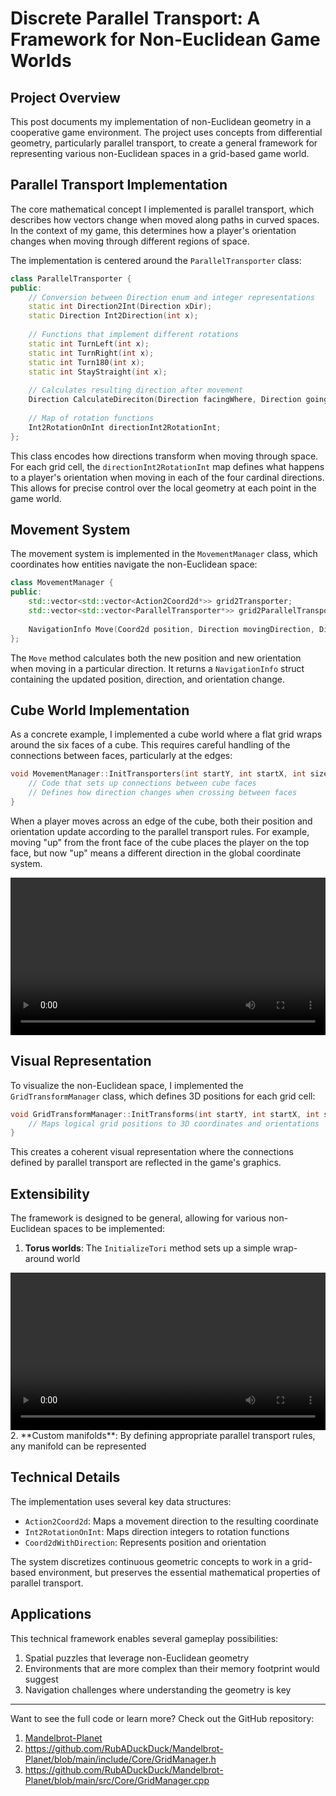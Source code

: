 # Discrete Parallel Transport: A Framework for Non-Euclidean Game Worlds

## Project Overview

This post documents my implementation of non-Euclidean geometry in a cooperative game environment. The project uses concepts from differential geometry, particularly parallel transport, to create a general framework for representing various non-Euclidean spaces in a grid-based game world.

## Parallel Transport Implementation

The core mathematical concept I implemented is parallel transport, which describes how vectors change when moved along paths in curved spaces. In the context of my game, this determines how a player's orientation changes when moving through different regions of space.

The implementation is centered around the `ParallelTransporter` class:

```cpp
class ParallelTransporter {
public:
    // Conversion between Direction enum and integer representations
    static int Direction2Int(Direction xDir);
    static Direction Int2Direction(int x);
    
    // Functions that implement different rotations
    static int TurnLeft(int x);
    static int TurnRight(int x);
    static int Turn180(int x);
    static int StayStraight(int x);
    
    // Calculates resulting direction after movement
    Direction CalculateDireciton(Direction facingWhere, Direction goingWhere);
    
    // Map of rotation functions
    Int2RotationOnInt directionInt2RotationInt;
};
```

This class encodes how directions transform when moving through space. For each grid cell, the `directionInt2RotationInt` map defines what happens to a player's orientation when moving in each of the four cardinal directions. This allows for precise control over the local geometry at each point in the game world.

## Movement System

The movement system is implemented in the `MovementManager` class, which coordinates how entities navigate the non-Euclidean space:

```cpp
class MovementManager {
public:
    std::vector<std::vector<Action2Coord2d*>> grid2Transporter;
    std::vector<std::vector<ParallelTransporter*>> grid2ParallelTransporter;
    
    NavigationInfo Move(Coord2d position, Direction movingDirection, Direction facingDirection);
};
```

The `Move` method calculates both the new position and new orientation when moving in a particular direction. It returns a `NavigationInfo` struct containing the updated position, direction, and orientation change.

## Cube World Implementation

As a concrete example, I implemented a cube world where a flat grid wraps around the six faces of a cube. This requires careful handling of the connections between faces, particularly at the edges:

```cpp
void MovementManager::InitTransporters(int startY, int startX, int size) {
    // Code that sets up connections between cube faces
    // Defines how direction changes when crossing between faces
}
```

When a player moves across an edge of the cube, both their position and orientation update according to the parallel transport rules. For example, moving "up" from the front face of the cube places the player on the top face, but now "up" means a different direction in the global coordinate system.

<video width="100%" controls>
   <source src="/assets/videos/cube_demo.mp4" type="video/mp4">
   Your browser does not support the video tag.
</video>

## Visual Representation

To visualize the non-Euclidean space, I implemented the `GridTransformManager` class, which defines 3D positions for each grid cell:

```cpp
void GridTransformManager::InitTransforms(int startY, int startX, int size) {
    // Maps logical grid positions to 3D coordinates and orientations
}
```

This creates a coherent visual representation where the connections defined by parallel transport are reflected in the game's graphics.

## Extensibility

The framework is designed to be general, allowing for various non-Euclidean spaces to be implemented:

1. **Torus worlds**: The `InitializeTori` method sets up a simple wrap-around world
<video width="100%" controls>
   <source src="/assets/videos/torus_demo.mp4" type="video/mp4">
   Your browser does not support the video tag.
</video>
2. **Custom manifolds**: By defining appropriate parallel transport rules, any manifold can be represented

## Technical Details

The implementation uses several key data structures:

- `Action2Coord2d`: Maps a movement direction to the resulting coordinate
- `Int2RotationOnInt`: Maps direction integers to rotation functions
- `Coord2dWithDirection`: Represents position and orientation

The system discretizes continuous geometric concepts to work in a grid-based environment, but preserves the essential mathematical properties of parallel transport.

## Applications

This technical framework enables several gameplay possibilities:

1. Spatial puzzles that leverage non-Euclidean geometry
2. Environments that are more complex than their memory footprint would suggest
3. Navigation challenges where understanding the geometry is key

---
Want to see the full code or learn more? Check out the GitHub repository: 

1. [Mandelbrot-Planet](https://github.com/RubADuckDuck/Mandelbrot-Planet) 
2. https://github.com/RubADuckDuck/Mandelbrot-Planet/blob/main/include/Core/GridManager.h
3. https://github.com/RubADuckDuck/Mandelbrot-Planet/blob/main/src/Core/GridManager.cpp